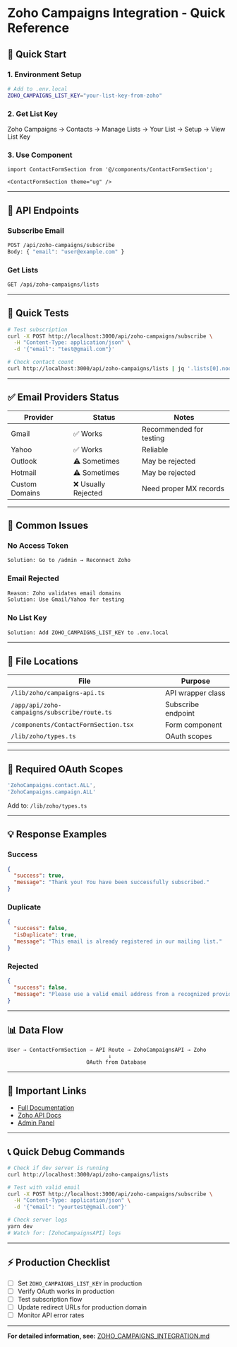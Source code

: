 # Zoho Campaigns Integration - Quick Reference

## 🚀 Quick Start

### 1. Environment Setup
```bash
# Add to .env.local
ZOHO_CAMPAIGNS_LIST_KEY="your-list-key-from-zoho"
```

### 2. Get List Key
Zoho Campaigns → Contacts → Manage Lists → Your List → Setup → View List Key

### 3. Use Component
```tsx
import ContactFormSection from '@/components/ContactFormSection';

<ContactFormSection theme="ug" />
```

---

## 📡 API Endpoints

### Subscribe Email
```bash
POST /api/zoho-campaigns/subscribe
Body: { "email": "user@example.com" }
```

### Get Lists
```bash
GET /api/zoho-campaigns/lists
```

---

## 🧪 Quick Tests

```bash
# Test subscription
curl -X POST http://localhost:3000/api/zoho-campaigns/subscribe \
  -H "Content-Type: application/json" \
  -d '{"email": "test@gmail.com"}'

# Check contact count
curl http://localhost:3000/api/zoho-campaigns/lists | jq '.lists[0].noofcontacts'
```

---

## ✅ Email Providers Status

| Provider | Status | Notes |
|----------|--------|-------|
| Gmail | ✅ Works | Recommended for testing |
| Yahoo | ✅ Works | Reliable |
| Outlook | ⚠️ Sometimes | May be rejected |
| Hotmail | ⚠️ Sometimes | May be rejected |
| Custom Domains | ❌ Usually Rejected | Need proper MX records |

---

## 🐛 Common Issues

### No Access Token
```bash
Solution: Go to /admin → Reconnect Zoho
```

### Email Rejected
```bash
Reason: Zoho validates email domains
Solution: Use Gmail/Yahoo for testing
```

### No List Key
```bash
Solution: Add ZOHO_CAMPAIGNS_LIST_KEY to .env.local
```

---

## 📂 File Locations

| File | Purpose |
|------|---------|
| `/lib/zoho/campaigns-api.ts` | API wrapper class |
| `/app/api/zoho-campaigns/subscribe/route.ts` | Subscribe endpoint |
| `/components/ContactFormSection.tsx` | Form component |
| `/lib/zoho/types.ts` | OAuth scopes |

---

## 🔑 Required OAuth Scopes

```typescript
'ZohoCampaigns.contact.ALL',
'ZohoCampaigns.campaign.ALL'
```

Add to: `/lib/zoho/types.ts`

---

## 💡 Response Examples

### Success
```json
{
  "success": true,
  "message": "Thank you! You have been successfully subscribed."
}
```

### Duplicate
```json
{
  "success": false,
  "isDuplicate": true,
  "message": "This email is already registered in our mailing list."
}
```

### Rejected
```json
{
  "success": false,
  "message": "Please use a valid email address from a recognized provider"
}
```

---

## 📊 Data Flow

```
User → ContactFormSection → API Route → ZohoCampaignsAPI → Zoho
                                ↓
                         OAuth from Database
```

---

## 🔗 Important Links

- [Full Documentation](./ZOHO_CAMPAIGNS_INTEGRATION.md)
- [Zoho API Docs](https://www.zoho.com/campaigns/help/developers/api-v1.1.html)
- [Admin Panel](http://localhost:3000/admin)

---

## 📞 Quick Debug Commands

```bash
# Check if dev server is running
curl http://localhost:3000/api/zoho-campaigns/lists

# Test with valid email
curl -X POST http://localhost:3000/api/zoho-campaigns/subscribe \
  -H "Content-Type: application/json" \
  -d '{"email": "yourtest@gmail.com"}'

# Check server logs
yarn dev
# Watch for: [ZohoCampaignsAPI] logs
```

---

## ⚡ Production Checklist

- [ ] Set `ZOHO_CAMPAIGNS_LIST_KEY` in production
- [ ] Verify OAuth works in production
- [ ] Test subscription flow
- [ ] Update redirect URLs for production domain
- [ ] Monitor API error rates

---

**For detailed information, see:** [ZOHO_CAMPAIGNS_INTEGRATION.md](./ZOHO_CAMPAIGNS_INTEGRATION.md)
